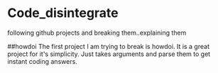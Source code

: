 Code_disintegrate
=================

following github projects and breaking them..explaining them

##howdoi
The first project I am trying to break is howdoi.
It is a great project for it's simplicity.
Just takes arguments and parse them to get instant coding answers.
